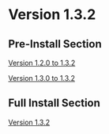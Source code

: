 # Version 1.3.2

## Pre-Install Section

[Version 1.2.0 to 1.3.2](https://autopatchhk.yuanshen.com/client_app/update/hk4e_global/10/1.2.0_1.3.2_diff_sHu9eOFd.zip)

[Version 1.3.0 to 1.3.2](https://autopatchhk.yuanshen.com/client_app/update/hk4e_global/10/1.3.0_1.3.2_diff_ryqTKPYO.zip)

## Full Install Section

[Version 1.3.2](https://autopatchhk.yuanshen.com/client_app/pc_mihoyo/20210210_b0516858014fc457/GenshinImpact_1.3.2.zip)
